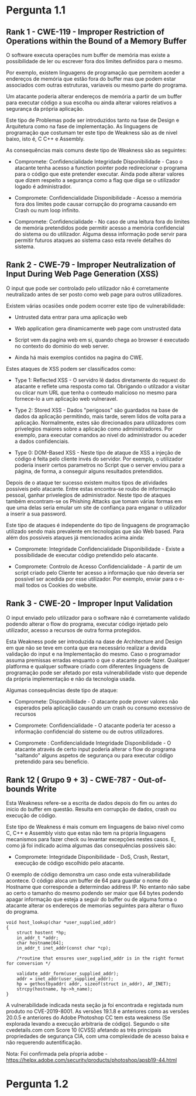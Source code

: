 # Pergunta 1.1

## Rank 1 -  CWE-119 - Improper Restriction of Operations within the Bound of a Memory Buffer

O software executa operações num buffer de memória mas existe a possibilidade de ler ou escrever fora dos limites definidos para o mesmo.

Por exemplo, existem linguagens de programação que permitem aceder a endereços de memória que estão fora do buffer mas que podem estar associados com outras estruturas, variaveis ou mesmo parte do programa.

Um atacante poderia alterar endereços de memória a partir de um buffer para executar código a sua escolha ou ainda alterar valores relativos a segurança da própria aplicação.

Este tipo de Problemas pode ser introduzidos tanto na fase de Design e Arquitetura como na fase de implementação. As linguagens de programação que costumam ter este tipo de Weakness são as de nivel baixo, isto é, C C++ e Assembly.

As consequências mais comuns deste tipo de Weakness são as seguintes:

- Compromete: Confidencialidade Integridade Disponibilidade - Caso o atacante tenha acesso a function pointer pode redirecionar o programa  para o código que este pretender executar. Ainda pode alterar valores que dizem respeito a segurança como a flag que diga se o utilizador logado é administrador.

- Compromete: Confidencialidade Disponibilidade - Acesso a memória fora dos limites pode causar corrupção do programa causando em Crash ou num loop infinito.

- Compromete: Confidencialidade - No caso de uma leitura fora do limites de memória pretendidos pode permitir acesso a memória confidencial do sistema ou do utilizador. Alguma dessa informação pode servir para permitir futuros ataques ao sistema caso esta revele detalhes do sistema.

## Rank 2 - CWE-79 - Improper Neutralization of Input During Web Page Generation (XSS)

O input que pode ser controlado pelo utilizador não é corretamente neutralizado antes de ser posto como web page para outros utilizadores.

Existem várias ocasiões onde podem ocorrer este tipo de vulnerabilidade:

- Untrusted data entrar para uma aplicação web

- Web application gera dinamicamente web page com unstrusted data

- Script vem da pagina web em si, quando chega ao browser é executado no contexto do dominio do web server.

- Ainda há mais exemplos contidos na pagina do CWE.

Estes ataques de XSS podem ser classificados como:

- Type 1: Reflected XSS - O servidro lê dados diretamente do request do atacante e reflete uma resposta como tal. Obrigando o utilzador a visitar ou clicar num URL que tenha o conteudo malicioso no mesmo para fornece-lo a um aplicação web vulneravel.

- Type 2: Stored XSS - Dados "perigosos" são guardados na base de dados da aplicação permitindo, mais tarde, serem lidos de volta para a aplicação. Normalmente, estes são direcionados para utilizadores com privelegios maiores sobre a aplicação como administradores. Por exemplo, para executar comandos ao nivel do administrador ou aceder a dados confidenciais.

- Type 0: DOM-Based XSS - Neste tipo de ataque de XSS a injeção de código é feita pelo cliente invés do servidor. Por exemplo, o utilizador poderia inserir certos parametros no Script que o server enviou para a página, de forma, a conseguir alguns resultados pretendidos.

Depois de o ataque ter sucesso existem muitos tipos de atividades possíveis pelo atacante. Entre estas encontra-se roubo de informação pessoal, ganhar privelegios de administrador. Neste tipo de ataques também encontram-se os Phishing Attacks que tomam várias formas em que uma delas seria emular um site de confiança para enganar o utilizador a inserir a sua password.

Este tipo de ataques é independente do tipo de linguagens de programação utilizado sendo mais prevalente em tecnologias que são Web based. Para além dos possiveis ataques já mencionados acima ainda:

- Compromete: Integridade Confidencialidade Disponibilidade - Existe a possibilidade de executar código pretendido pelo atacante.

- Compromete: Controlo de Acesso Confidencialidade - A partir de um script criado pelo Cliente ter acesso a informação que náo deveria ser possível ser acedida por esse utilizador. Por exemplo, enviar para o e-mail todos os Cookies do website.

## Rank 3 - CWE-20 - Improper Input Validation

O input enviado pelo utilizador para o software não é corretamente validado podendo alterar o flow do programa, executar código injetado pelo utilizador, acesso a recursos de outra forma protegidos.

Esta Weakness pode ser introduzida na dase de Architecture and Design em que não se teve em conta que era necessário realizar a devida validação do input e na Implementação do mesmo. Caso o programador assuma premissas erradas enquanto o que o atacante pode fazer. Qualquer platforma e qualquer software criado com diferentes linguagens de programação pode ser afetado por esta vulnerabilidade visto que depende da própria implementação e não da tecnologia usada.

Algumas consequências deste tipo de ataque:

- Compromete: Disponibilidade - O atacante pode prover valores não esperados pela aplicação causando um crash ou consumo excessivo de recursos

- Compromete: Confidencialidade - O atacante poderia ter acesso a informação confidencial do sisteme ou de outros utilizadores.

- Compromete : Confidencialidade Integridade Disponibilidade -  O atacante através de certo input poderia alterar o flow do programa "saltando" alguns aspetos de segurança ou para executar código pretendido para seu beneficio.

## Rank 12 ( Grupo 9 + 3) - CWE-787 - Out-of-bounds Write

Esta Weakness refere-se a escrita de dados depois do fim ou antes do inicio do buffer em questão. Resulta em corrupção de dados, crash ou execução de código.

Este tipo de Weakness é mais comum em linguagens de baixo nivel como C, C++ e Assembly visto que estas não tem na própria linguagens mecanismos para fazer check ou levantar excepções nestes casos. E, como já foi indicado acima algumas das consequências possiveis são:

- Compromete: Integridade Disponibilidade - DoS, Crash, Restart, execução de código escolhido pelo atacante.

O exemplo de código demonstra um caso onde esta vulnerabilidade acontece. O código aloca um buffer de 64 para guardar o nome do Hostname que corresponde a determindao address IP. No entanto não sabe ao certo o tamanho do mesmo podendo ser maior que 64 bytes podendo apagar informação que esteja a seguir do buffer ou de alguma forma o atacante alterar os endereços de memorias seguintes para alterar o fluxo do programa.

```
void host_lookup(char *user_supplied_addr)
{
	struct hostent *hp;
	in_addr_t *addr;
	char hostname[64];
	in_addr_t inet_addr(const char *cp);

	/*routine that ensures user_supplied_addr is in the right format for conversion */

	validate_addr_form(user_supplied_addr);
	addr = inet_addr(user_supplied_addr);
	hp = gethostbyaddr( addr, sizeof(struct in_addr), AF_INET);
	strcpy(hostname, hp->h_name);
}
```

A vulnerabilidade indicada nesta seção ja foi encontrada e registada num produto no CVE-2019-8001. As versões 19.1.8 e anteriores como as versões 20.0.5 e anteriores do Adobe Photoshop CC tem esta weakness (Se explorada levando a execução arbitraria de código). Segundo o site cvedetails.com com Score 10 (CVSS) afetando as três principais propriedades de segurança CIA, com uma complexidade de acesso baixa e não requerendo autentificação.

Nota: Foi confirmada pela pŕopria adobe - https://helpx.adobe.com/security/products/photoshop/apsb19-44.html

# Pergunta 1.2


 


